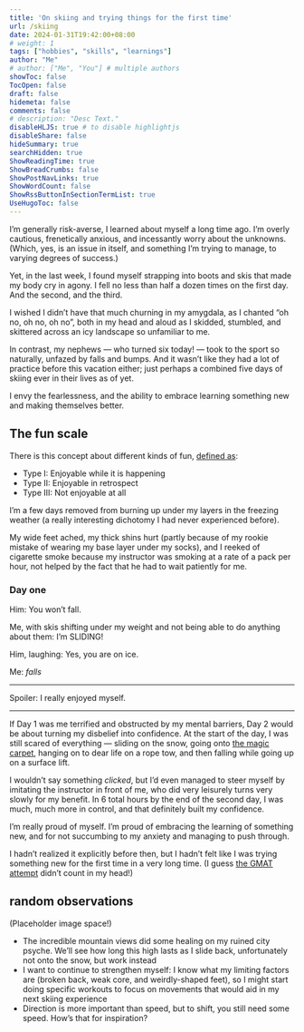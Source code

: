 ```yaml
---
title: 'On skiing and trying things for the first time'
url: /skiing
date: 2024-01-31T19:42:00+08:00
# weight: 1
tags: ["hobbies", "skills", "learnings"]
author: "Me"
# author: ["Me", "You"] # multiple authors
showToc: false
TocOpen: false
draft: false
hidemeta: false
comments: false
# description: "Desc Text."
disableHLJS: true # to disable highlightjs
disableShare: false
hideSummary: true
searchHidden: true
ShowReadingTime: true
ShowBreadCrumbs: false
ShowPostNavLinks: true
ShowWordCount: false
ShowRssButtonInSectionTermList: true
UseHugoToc: false
---
```


I’m generally risk-averse, I learned about myself a long time ago. I’m overly cautious, frenetically anxious, and incessantly worry about the unknowns. (Which, yes, is an issue in itself, and something I’m trying to manage, to varying degrees of success.)

Yet, in the last week, I found myself strapping into boots and skis that made my body cry in agony. I fell no less than half a dozen times on the first day. And the second, and the third. 

I wished I didn’t have that much churning in my amygdala, as I chanted “oh no, oh no, oh no”, both in my head and aloud as I skidded, stumbled, and skittered across an icy landscape so unfamiliar to me.

In contrast, my nephews — who turned six today! — took to the sport so naturally, unfazed by falls and bumps. And it wasn’t like they had a lot of practice before this vacation either; just perhaps a combined five days of skiing ever in their lives as of yet. 

I envy the fearlessness, and the ability to embrace learning something new and making themselves better.

## The fun scale

There is this concept about different kinds of fun, [defined as](https://kellycordes.com/2009/11/02/the-fun-scale/):

- Type I: Enjoyable while it is happening
- Type II: Enjoyable in retrospect
- Type III: Not enjoyable at all

I’m a few days removed from burning up under my layers in the freezing weather (a really interesting dichotomy I had never experienced before). 

My wide feet ached, my thick shins hurt (partly because of my rookie mistake of wearing my base layer under my socks), and I reeked of cigarette smoke because my instructor was smoking at a rate of a pack per hour, not helped by the fact that he had to wait patiently for me.

### Day one

Him: You won’t fall.

Me, with skis shifting under my weight and not being able to do anything about them: I’m SLIDING!

Him, laughing: Yes, you are on ice.

Me: *falls*

***

Spoiler: I really enjoyed myself.

***

If Day 1 was me terrified and obstructed by my mental barriers, Day 2 would be about turning my disbelief into confidence. At the start of the day, I was still scared of everything — sliding on the snow, going onto [the magic carpet](https://www.the-ski-guru.com/2019/12/06/different-types-lifts-resortshow-ride-them/), hanging on to dear life on a rope tow, and then falling while going up on a surface lift.

I wouldn’t say something *clicked*, but I’d even managed to steer myself by imitating the instructor in front of me, who did very leisurely turns very slowly for my benefit. In 6 total hours by the end of the second day, I was much, much more in control, and that definitely built my confidence.

I’m really proud of myself. I’m proud of embracing the learning of something new, and for not succumbing to my anxiety and managing to push through. 

I hadn’t realized it explicitly before then, but I hadn’t felt like I was trying something new for the first time in a very long time. (I guess [the GMAT attempt](https://jalyn.co/its-me-hi-im-the-problem/) didn’t count in my head!)


## random observations

(Placeholder image space!)

- The incredible mountain views did some healing on my ruined city psyche. We’ll see how long this high lasts as I slide back, unfortunately not onto the snow, but work instead
- I want to continue to strengthen myself: I know what my limiting factors are (broken back, weak core, and weirdly-shaped feet), so I might start doing specific workouts to focus on movements that would aid in my next skiing experience
- Direction is more important than speed, but to shift, you still need some speed. How’s that for inspiration?